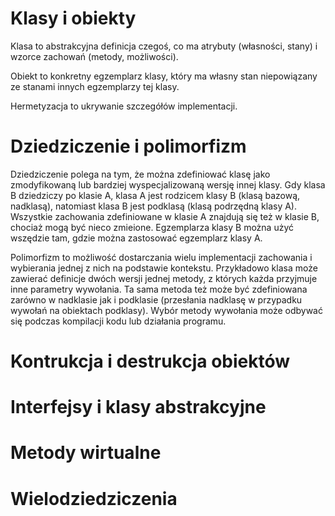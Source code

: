 # Klasy i obiekty

Klasa to abstrakcyjna definicja czegoś, co ma atrybuty (własności, stany) i wzorce zachowań (metody, możliwości).

Obiekt to konkretny egzemplarz klasy, który ma własny stan niepowiązany ze stanami innych egzemplarzy tej klasy.

Hermetyzacja to ukrywanie szczegółów implementacji.

# Dziedziczenie i polimorfizm

Dziedziczenie polega na tym, że można zdefiniować klasę jako zmodyfikowaną lub bardziej wyspecjalizowaną wersję innej klasy.
Gdy klasa B dziedziczy po klasie A, klasa A jest rodzicem klasy B (klasą bazową, nadklasą), natomiast klasa B jest podklasą (klasą podrzędną klasy A).
Wszystkie zachowania zdefiniowane w klasie A znajdują się też w klasie B, chociaż mogą być nieco zmieione. Egzemplarza klasy B można użyć wszędzie tam, gdzie można zastosować egzemplarz klasy A.

Polimorfizm to możliwość dostarczania wielu implementacji zachowania i wybierania jednej z nich na podstawie kontekstu. Przykładowo klasa może zawierać definicje dwóch wersji jednej metody,
z których każda przyjmuje inne parametry wywołania. Ta sama metoda też może być zdefiniowana zarówno w nadklasie jak i podklasie (przesłania nadklasę w przypadku wywołań na obiektach podklasy).
Wybór metody wywołania może odbywać się podczas kompilacji kodu lub działania programu.

# Kontrukcja i destrukcja obiektów

# Interfejsy i klasy abstrakcyjne

# Metody wirtualne

# Wielodziedziczenia
